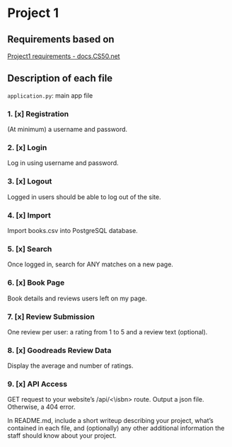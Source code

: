 # Project 1

## Requirements based on

[Project1 requirements - docs.CS50.net](https://docs.cs50.net/web/2018/x/projects/1/project1.html)

## Description of each file

`application.py`: main app file

### 1. [x] Registration

(At minimum) a username and password.

### 2. [x] Login

Log in using username and password.

### 3. [x] Logout

Logged in users should be able to log out of the site.

### 4. [x] Import

Import books.csv into PostgreSQL database.

### 5. [x] Search

Once logged in, search for ANY matches on a new page.

### 6. [x] Book Page

Book details and reviews users left on my page.

### 7. [x] Review Submission

One review per user: a rating from 1 to 5 and a review text (optional).

### 8. [x] Goodreads Review Data

Display the average and number of ratings.

### 9. [x] API Access

GET request to your website’s /api/<\isbn> route. Output a json file. Otherwise, a 404 error.

In README.md, include a short writeup describing your project, what’s contained in each file, and (optionally) any other additional information the staff should know about your project.
